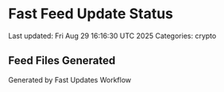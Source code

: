 # Fast Feed Update Status
Last updated: Fri Aug 29 16:16:30 UTC 2025
Categories: crypto

## Feed Files Generated

Generated by Fast Updates Workflow
